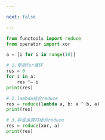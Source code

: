 ```yaml
---

next: false

---
```




<BlogInfo id="861"/>

```python
from functools import reduce
from operator import xor

a = [i for i in range(10)]

# 1.使用for循环
res = 0
for i in a:
    res ^= i
print(res)

# 2.lambda结合reduce
res = reduce(lambda a, b: a ^ b, a)
print(res)

# 3.异或运算符结合reduce
res = reduce(xor, a)
print(res)

```



<ActionBox />
